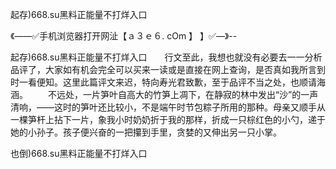 起存)668.su黑料正能量不打烊入口

《——✅手机浏览器打开网沚【ａ３ｅ６. cOm 】 】✅—》--

起存)668.su黑料正能量不打烊入口　　行文至此，我想也就没有必要去一一分析品评了，大家如有机会完全可以买来一读或是直接在网上查询，是否真如我所言到时一看便知。这里此篇评文来迟，特向寿光君致歉，至于品评不当之处，也顺请海涵。
　　不远处，一片笋叶自高大的竹笋上凋下，在静寂的林中发出“沙”的一声清响，——这时的笋叶还比较小，不是端午时节包粽子所用的那种。母亲又顺手从一棵笋杆上拈下一片，象我小时奶奶折于我的那样，折成一只棕红色的小勺，递于她的小孙子。孩子便兴奋的一把攥到手里，贪婪的又伸出另一只小掌。





也倒)668.su黑料正能量不打烊入口

